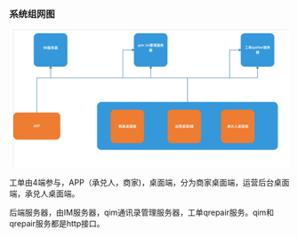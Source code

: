 ### 系统组网图

![](/assets/工单3.png)

工单由4端参与，APP（承兑人，商家\)，桌面端，分为商家桌面端，运营后台桌面端，承兑人桌面端。

后端服务器，由IM服务器，qim通讯录管理服务器，工单qrepair服务。qim和qrepair服务都是http接口。



